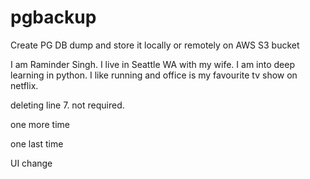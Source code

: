 # pgbackup
Create PG DB dump and store it locally or remotely on AWS S3 bucket

I am Raminder Singh. I live in Seattle WA with my wife. I am into deep learning in python.
I like running and office is my favourite tv show on netflix.


deleting line 7. not required.


one more time




one last time

UI change
